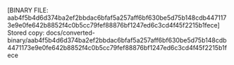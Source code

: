 [BINARY FILE: aab4f5b4d6d374ba2ef2bbdac6bfaf5a257aff6bf630be5d75b148cdb4471173e9e0fe642b8852f4c0b5cc79fef88876bf1247ed6c3cd4f45f2215b1fece]
Stored copy: docs/converted-binary/aab4f5b4d6d374ba2ef2bbdac6bfaf5a257aff6bf630be5d75b148cdb4471173e9e0fe642b8852f4c0b5cc79fef88876bf1247ed6c3cd4f45f2215b1fece
